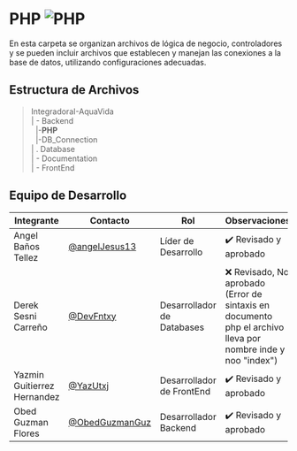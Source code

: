 # PHP  ![PHP](https://img.shields.io/badge/PHP-777BB4?style=for-the-badge&logo=php&logoColor=white)

En esta carpeta se organizan archivos de lógica de negocio, controladores y se pueden incluir archivos que establecen y manejan las conexiones a la base de datos, utilizando configuraciones adecuadas.

## Estructura de Archivos

>IntegradoraI-AquaVida<br>
>| - Backend <br>
>&nbsp;&nbsp;|-**PHP**<br>
>&nbsp;&nbsp;|-DB_Connection<br>
>| . Database<br>
>| - Documentation<br>
>| - FrontEnd


## Equipo de Desarrollo

|Integrante|Contacto|Rol|Observaciones|
|------------|--------|---|---|
|Angel Baños Tellez|[@angelJesus13](https://github.com/angelJesus13)|Líder de Desarrollo|✔️  Revisado y aprobado|
|Derek Sesni Carreño|[@DevFntxy](https://github.com/DevFntxy)|Desarrollador de Databases|❌ Revisado, No aprobado (Error de sintaxis en documento php el archivo lleva por nombre inde y noo "index")|
|Yazmin Guitierrez Hernandez|[@YazUtxj](https://github.com/YazUtxj)|Desarrollador de FrontEnd|✔️  Revisado y aprobado|
|Obed Guzman Flores|[@ObedGuzmanGuz](https://github.com/ObedGuzmanGuz)|Desarrollador Backend|✔️  Revisado y aprobado|






